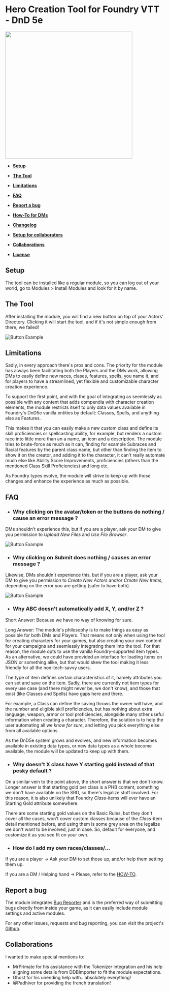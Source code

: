 # Hero Creation Tool for Foundry VTT - DnD 5e

<img src="src/assets/logo.png" width="400">

* **[Setup](#setup)**

* **[The Tool](#the-tool)**

* **[Limitations](#limitations)**

* **[FAQ](#faq)**

* **[Report a bug](#report-a-bug)**

* **[How-To for DMs](https://github.com/HeroCreationLab/hero-creation-tool/blob/main/docs/HOW-TO.md)**

* **[Changelog](https://github.com/HeroCreationLab/hero-creation-tool/blob/main/docs/CHANGELOG.md)**

* **[Setup for collaborators](https://github.com/HeroCreationLab/hero-creation-tool/blob/main/docs/DEV-SETUP.md)**

* **[Collaborations](#collaborations)**

* **[License](https://github.com/HeroCreationLab/hero-creation-tool/blob/main/docs/LICENSE)**

## Setup

The tool can be installed like a regular module, so you can log out of your world, go to Modules > Install Modules and look for it by name.

## The Tool

After installing the module, you will find a new button on top of your Actors' Directory. Clicking it will start the tool, and if it's not simple enough from there, we failed!

![Button Example](examples/button-example.png)

## Limitations

Sadly, in every approach there's pros and cons. The priority for the module has always been facilitating both the Players and the DMs work, allowing DMs to easily define new races, clases, features, spells, you name it, and for players to have a streamlined, yet flexible and customizable character creation experience.

To support the first point, and with the goal of integrating as seemlessly as possible with any content that adds compendia with character creation elements, the module restricts itself to only data values available in Foundry's DnD5e vanilla entities by default: Classes, Spells, and anything else as Features.

This makes it that you can easily make a new custom class and define its skill proficiencies or spellcasting ability, for example, but renders a custom race into little more than an a name, an icon and a description. The module tries to brute-force as much as it can, finding for example Subraces and Racial features by the parent class name, but other than finding the item to show it on the creator, and adding it to the character, it can't really automate much else like Ability Score Improvements, proficiencies (others than the mentioned Class Skill Proficiencies) and long etc.

As Foundry types evolve, the module will strive to keep up with those changes and enhance the experience as much as possible.

## FAQ

* ### Why clicking on the avatar/token or the buttons do nothing / cause an error message  ?

DMs shouldn't experience this, but if you are a player, ask your DM to give you permission to *Upload New Files* and *Use File Browser*.

![Button Example](examples/player-permissions.png)

* ### Why clicking on Submit does nothing / causes an error message ?

Likewise, DMs shouldn't experience this, but if you are a player, ask your DM to give you permission to *Create New Actors* and/or *Create New Items*, depending on the error you are getting (safer to have both).

![Button Example](examples/create-permissions.png)

* ### Why ABC doesn't automatically add X, Y, and/or Z ?
Short Answer: Because we have no way of knowing for sure.

Long Answer: The module's philosophy is to make things as easy as possible for both DMs and Players. That means not only when using the tool for creating characters for your games, but also creating your own content for your campaigns and seemlessly integrating them into the tool. For that reason, the module opts to use the vanilla Foundry-supported item types. As an alternative, we could have provided an interface for loading items on JSON or something alike, but that would skew the tool making it less friendly for all the non-tech-savvy users.

The type of item defines certain characteristics of it, namely attributes you can set and save on the item. Sadly, there are currently not item types for every use case (and there might never be, we don't know), and those that exist (like Classes and Spells) have gaps here and there.

For example, a Class can define the saving throws the owner will have, and the number and eligible skill proficiencies, but has nothing about extra language, weapon, armor or tool proficiencies, alongside many other useful information when creating a character. Therefore, the solution is to help the user automating all we *know for sure*, and letting you pick everything else from all available options.

As the DnD5e system grows and evolves, and new information becomes available in existing data types, or new data types as a whole become available, the module will be updated to keep up with them.


* ### Why doesn't X class have Y starting gold instead of that pesky default ?
On a similar vein to the point above, the short answer is that we don't know. Longer answer is that starting gold per class is a PHB content, something we don't have available on the SRD, so there's legalize stuff involved. For this reason, it is also unlikely that Foundry *Class*-items will ever have an Starting Gold attribute somewhere.

There are some starting gold values on the Basic Rules, but they don't cover all the cases, won't cover custom classes because of the *Class*-item detail mentioned before, and using them is some grey area on the legalize we don't want to be involved, just in case. So, default for everyone, and customize it as you see fit on your own.


* ### How do I add my own races/classes/...
If you are a player -> Ask your DM to set those up, and/or help them setting them up.

If you are a DM / Helping hand -> Please, refer to the [HOW-TO](https://github.com/HeroCreationLab/hero-creation-tool/blob/main/docs/HOW-TO.md).

## Report a bug

The module integrates [Bug Reporter](https://foundryvtt.com/packages/bug-reporter) and is the preferred way of submitting bugs directly from inside your game, as it can easily include module settings and active modules.

For any other issues, requests and bug reporting, you can visit the project's [Github](https://github.com/HeroCreationLab/hero-creation-tool/issues).

## Collaborations

I wanted to make special mentions to:

* MrPrimate for his assistance with the Tokenizer integration and his help aligning some details from DDBImporter to fit the module expectations.
* Ghost for his unending help with.. absolutely everything!
* @Padhiver for providing the french translation!